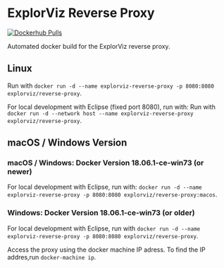 # ExplorViz Reverse Proxy

[![Dockerhub Pulls](https://img.shields.io/docker/pulls/explorviz/reverse-proxy.svg)](https://hub.docker.com/r/explorviz/reverse-proxy)

Automated docker build for the ExplorViz reverse proxy.

## Linux

Run with `docker run -d --name explorviz-reverse-proxy -p 8080:8080 explorviz/reverse-proxy`.

For local development with Eclipse (fixed port 8080), run with: Run with `docker run -d --network host --name explorviz-reverse-proxy explorviz/reverse-proxy`.

## macOS / Windows Version 

### macOS / Windows: Docker Version 18.06.1-ce-win73 (or newer)
For local development with Eclipse, run with: `docker run -d --name explorviz-reverse-proxy -p 8080:8080 explorviz/reverse-proxy:macos`.

### Windows: Docker Version 18.06.1-ce-win73 (or older)

For local development with Eclipse, run with `docker run -d --name explorviz-reverse-proxy -p 8080:8080 explorviz/reverse-proxy`.

Access the proxy using the docker machine IP adress. To find the IP addres,run `docker-machine ip`.
